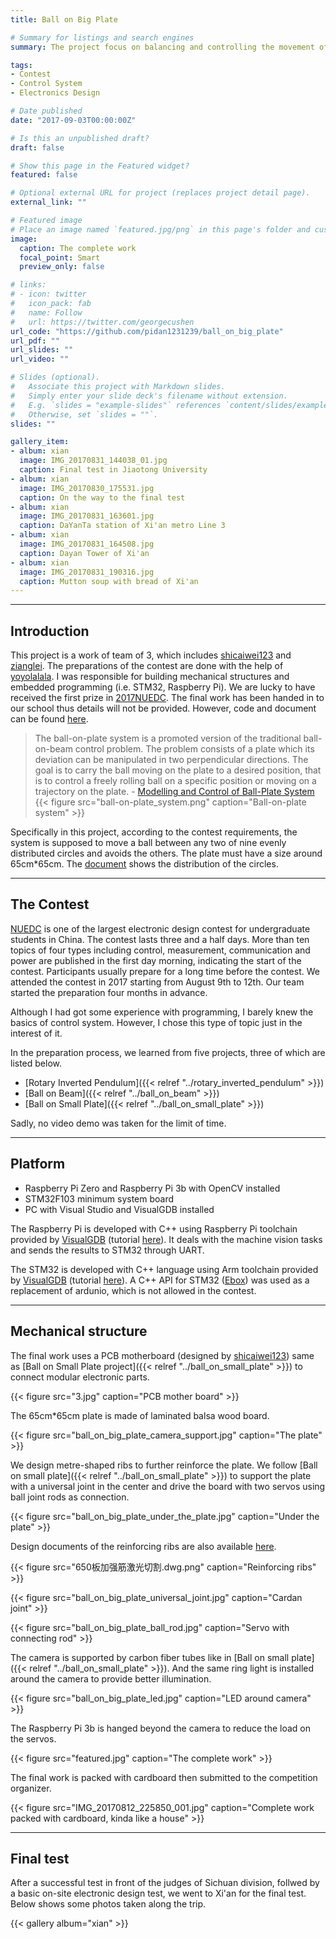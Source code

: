 ```yaml
---
title: Ball on Big Plate

# Summary for listings and search engines
summary: The project focus on balancing and controlling the movement of a metal ball on a 65cm wide plate, and is a work of 3 team-mates which get us first prize in 2017NUEDC.

tags:
- Contest
- Control System
- Electronics Design

# Date published
date: "2017-09-03T00:00:00Z"

# Is this an unpublished draft?
draft: false

# Show this page in the Featured widget?
featured: false

# Optional external URL for project (replaces project detail page).
external_link: ""

# Featured image
# Place an image named `featured.jpg/png` in this page's folder and customize its options here.
image:
  caption: The complete work
  focal_point: Smart
  preview_only: false

# links:
# - icon: twitter
#   icon_pack: fab
#   name: Follow
#   url: https://twitter.com/georgecushen
url_code: "https://github.com/pidan1231239/ball_on_big_plate"
url_pdf: ""
url_slides: ""
url_video: ""

# Slides (optional).
#   Associate this project with Markdown slides.
#   Simply enter your slide deck's filename without extension.
#   E.g. `slides = "example-slides"` references `content/slides/example-slides.md`.
#   Otherwise, set `slides = ""`.
slides: ""

gallery_item:
- album: xian
  image: IMG_20170831_144038_01.jpg
  caption: Final test in Jiaotong University
- album: xian
  image: IMG_20170830_175531.jpg
  caption: On the way to the final test
- album: xian
  image: IMG_20170831_163601.jpg
  caption: DaYanTa station of Xi'an metro Line 3
- album: xian
  image: IMG_20170831_164508.jpg
  caption: Dayan Tower of Xi'an
- album: xian
  image: IMG_20170831_190316.jpg
  caption: Mutton soup with bread of Xi'an
---
```


---
## Introduction

This project is a work of team of 3, which includes [shicaiwei123](https://github.com/shicaiwei123) and [zianglei](https://github.com/zianglei). 
The preparations of the contest are done with the help of [yoyolalala](https://github.com/yoyolalala).
I was responsible for building mechanical structures and embedded programming (i.e. STM32, Raspberry Pi).
We are lucky to have received the first prize in [2017NUEDC](https://www2.renesas.cn/zh-cn/about/university-program/nuedc/2017.html). 
The final work has been handed in to our school thus details will not be provided. 
However, code and document can be found [here](https://github.com/pidan1231239/ball_on_big_plate). 

> The ball-on-plate system is a promoted version of the traditional ball-on-beam control problem. The problem consists of a plate which its deviation can be manipulated in two perpendicular directions. The goal is to carry the ball moving on the plate to a desired position, that is to control a freely rolling ball on a specific position or moving on a trajectory on the plate. - [Modelling and Control of Ball-Plate System](http://web.engr.illinois.edu/~khashab2/files/2011_LinearControl/16.pdf)
> {{< figure src="ball-on-plate_system.png" caption="Ball-on-plate system" >}}

Specifically in this project, according to the contest requirements, the system is supposed to move a ball between any two of nine evenly distributed circles and avoids the others. The plate must have a size around 65cm*65cm. The [document](滚球控制系统（B题）.pdf) shows the distribution of the circles.

---
## The Contest

[NUEDC](https://www2.renesas.cn/zh-cn/about/university-program/nuedc/2017.html) is one of the largest electronic design contest for undergraduate students in China. The contest lasts three and a half days. More than ten topics of four types including control, measurement, communication and power are published in the first day morning, indicating the start of the contest. Participants usually prepare for a long time before the contest. We attended the contest in 2017 starting from August 9th to 12th. Our team started the preparation four months in advance. 

Although I had got some experience with programming, I barely knew the basics of control system. However, I chose this type of topic just in the interest of it.

In the preparation process, we learned from five projects, three of which are listed below.
- [Rotary Inverted Pendulum]({{< relref "../rotary_inverted_pendulum" >}})
- [Ball on Beam]({{< relref "../ball_on_beam" >}})
- [Ball on Small Plate]({{< relref "../ball_on_small_plate" >}})

Sadly, no video demo was taken for the limit of time.

---
## Platform

- Raspberry Pi Zero and Raspberry Pi 3b with OpenCV installed
- STM32F103 minimum system board
- PC with Visual Studio and VisualGDB installed

The Raspberry Pi is developed with C++ using Raspberry Pi toolchain provided by [VisualGDB](https://visualgdb.com/) (tutorial [here](https://visualgdb.com/tutorials/raspberry/crosscompiler/)).
It deals with the machine vision tasks and sends the results to STM32 through UART.

The STM32 is developed with C++ language using Arm toolchain provided by [VisualGDB](https://visualgdb.com/) (tutorial [here](https://visualgdb.com/tutorials/arm/stm32/)).
A C++ API for STM32 ([Ebox](https://github.com/eboxmaker/eBox_STM32F1)) was used as a replacement of ardunio, which is not allowed in the contest.

---
## Mechanical structure

The final work uses a PCB motherboard (designed by [shicaiwei123](https://github.com/shicaiwei123)) same as [Ball on Small Plate project]({{< relref "../ball_on_small_plate" >}}) to connect modular electronic parts. 

{{< figure src="3.jpg" caption="PCB mother board" >}}

The 65cm*65cm plate is made of laminated balsa wood board.

{{< figure src="ball_on_big_plate_camera_support.jpg" caption="The plate" >}}

We design metre-shaped ribs to further reinforce the plate.
We follow [Ball on small plate]({{< relref "../ball_on_small_plate" >}}) to support the plate with a universal joint in the center and drive the board with two servos using ball joint rods as connection.

{{< figure src="ball_on_big_plate_under_the_plate.jpg" caption="Under the plate" >}}

Design documents of the reinforcing ribs are also available [here](https://github.com/pidan1231239/ball_on_big_plate).

{{< figure src="650板加强筋激光切割.dwg.png" caption="Reinforcing ribs" >}}

{{< figure src="ball_on_big_plate_universal_joint.jpg" caption="Cardan joint" >}}

{{< figure src="ball_on_big_plate_ball_rod.jpg" caption="Servo with connecting rod" >}}

The camera is supported by carbon fiber tubes like in [Ball on small plate]({{< relref "../ball_on_small_plate" >}}). 
And the same ring light is installed around the camera to provide better illumination.

{{< figure src="ball_on_big_plate_led.jpg" caption="LED around camera" >}}

The Raspberry Pi 3b is hanged beyond the camera to reduce the load on the servos.

{{< figure src="featured.jpg" caption="The complete work" >}}

The final work is packed with cardboard then submitted to the competition organizer.

{{< figure src="IMG_20170812_225850_001.jpg" caption="Complete work packed with cardboard, kinda like a house" >}}

---
## Final test

After a successful test in front of the judges of Sichuan division, follwed by a basic on-site electronic design test, we went to Xi'an for the final test. Below shows some photos taken along the trip.

{{< gallery album="xian" >}} 

